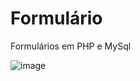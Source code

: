 # Formulário
 Formulários em PHP e MySql
 

![image](https://user-images.githubusercontent.com/44006125/206344591-c8005f06-73f1-45dc-8aa2-76884e9331ce.png)



